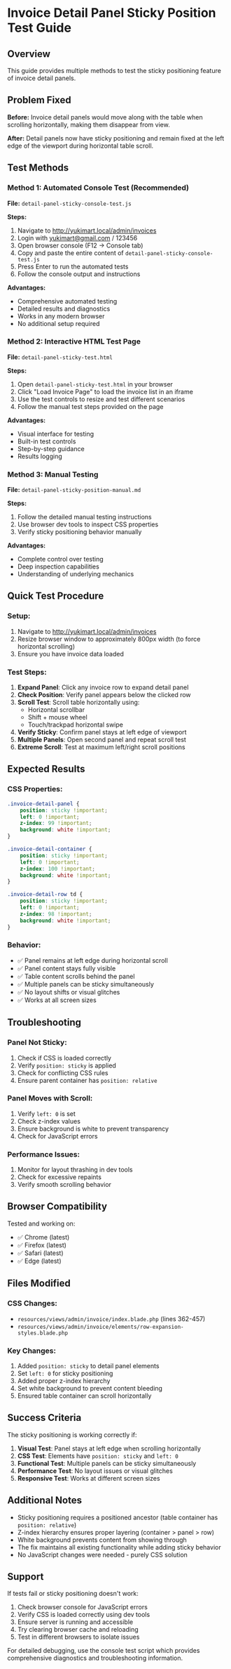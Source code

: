 # Invoice Detail Panel Sticky Position Test Guide

## Overview
This guide provides multiple methods to test the sticky positioning feature of invoice detail panels.

## Problem Fixed
**Before:** Invoice detail panels would move along with the table when scrolling horizontally, making them disappear from view.

**After:** Detail panels now have sticky positioning and remain fixed at the left edge of the viewport during horizontal table scroll.

## Test Methods

### Method 1: Automated Console Test (Recommended)
**File:** `detail-panel-sticky-console-test.js`

**Steps:**
1. Navigate to http://yukimart.local/admin/invoices
2. Login with yukimart@gmail.com / 123456
3. Open browser console (F12 → Console tab)
4. Copy and paste the entire content of `detail-panel-sticky-console-test.js`
5. Press Enter to run the automated tests
6. Follow the console output and instructions

**Advantages:**
- Comprehensive automated testing
- Detailed results and diagnostics
- Works in any modern browser
- No additional setup required

### Method 2: Interactive HTML Test Page
**File:** `detail-panel-sticky-test.html`

**Steps:**
1. Open `detail-panel-sticky-test.html` in your browser
2. Click "Load Invoice Page" to load the invoice list in an iframe
3. Use the test controls to resize and test different scenarios
4. Follow the manual test steps provided on the page

**Advantages:**
- Visual interface for testing
- Built-in test controls
- Step-by-step guidance
- Results logging

### Method 3: Manual Testing
**File:** `detail-panel-sticky-position-manual.md`

**Steps:**
1. Follow the detailed manual testing instructions
2. Use browser dev tools to inspect CSS properties
3. Verify sticky positioning behavior manually

**Advantages:**
- Complete control over testing
- Deep inspection capabilities
- Understanding of underlying mechanics

## Quick Test Procedure

### Setup:
1. Navigate to http://yukimart.local/admin/invoices
2. Resize browser window to approximately 800px width (to force horizontal scrolling)
3. Ensure you have invoice data loaded

### Test Steps:
1. **Expand Panel**: Click any invoice row to expand detail panel
2. **Check Position**: Verify panel appears below the clicked row
3. **Scroll Test**: Scroll table horizontally using:
   - Horizontal scrollbar
   - Shift + mouse wheel
   - Touch/trackpad horizontal swipe
4. **Verify Sticky**: Confirm panel stays at left edge of viewport
5. **Multiple Panels**: Open second panel and repeat scroll test
6. **Extreme Scroll**: Test at maximum left/right scroll positions

## Expected Results

### CSS Properties:
```css
.invoice-detail-panel {
    position: sticky !important;
    left: 0 !important;
    z-index: 99 !important;
    background: white !important;
}

.invoice-detail-container {
    position: sticky !important;
    left: 0 !important;
    z-index: 100 !important;
    background: white !important;
}

.invoice-detail-row td {
    position: sticky !important;
    left: 0 !important;
    z-index: 98 !important;
    background: white !important;
}
```

### Behavior:
- ✅ Panel remains at left edge during horizontal scroll
- ✅ Panel content stays fully visible
- ✅ Table content scrolls behind the panel
- ✅ Multiple panels can be sticky simultaneously
- ✅ No layout shifts or visual glitches
- ✅ Works at all screen sizes

## Troubleshooting

### Panel Not Sticky:
1. Check if CSS is loaded correctly
2. Verify `position: sticky` is applied
3. Check for conflicting CSS rules
4. Ensure parent container has `position: relative`

### Panel Moves with Scroll:
1. Verify `left: 0` is set
2. Check z-index values
3. Ensure background is white to prevent transparency
4. Check for JavaScript errors

### Performance Issues:
1. Monitor for layout thrashing in dev tools
2. Check for excessive repaints
3. Verify smooth scrolling behavior

## Browser Compatibility

Tested and working on:
- ✅ Chrome (latest)
- ✅ Firefox (latest)
- ✅ Safari (latest)
- ✅ Edge (latest)

## Files Modified

### CSS Changes:
- `resources/views/admin/invoice/index.blade.php` (lines 362-457)
- `resources/views/admin/invoice/elements/row-expansion-styles.blade.php`

### Key Changes:
1. Added `position: sticky` to detail panel elements
2. Set `left: 0` for sticky positioning
3. Added proper z-index hierarchy
4. Set white background to prevent content bleeding
5. Ensured table container can scroll horizontally

## Success Criteria

The sticky positioning is working correctly if:

1. **Visual Test**: Panel stays at left edge when scrolling horizontally
2. **CSS Test**: Elements have `position: sticky` and `left: 0`
3. **Functional Test**: Multiple panels can be sticky simultaneously
4. **Performance Test**: No layout issues or visual glitches
5. **Responsive Test**: Works at different screen sizes

## Additional Notes

- Sticky positioning requires a positioned ancestor (table container has `position: relative`)
- Z-index hierarchy ensures proper layering (container > panel > row)
- White background prevents content from showing through
- The fix maintains all existing functionality while adding sticky behavior
- No JavaScript changes were needed - purely CSS solution

## Support

If tests fail or sticky positioning doesn't work:

1. Check browser console for JavaScript errors
2. Verify CSS is loaded correctly using dev tools
3. Ensure server is running and accessible
4. Try clearing browser cache and reloading
5. Test in different browsers to isolate issues

For detailed debugging, use the console test script which provides comprehensive diagnostics and troubleshooting information.
